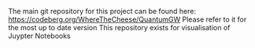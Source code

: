 The main git repository for this project can be found here: https://codeberg.org/WhereTheCheese/QuantumGW
Please refer to it for the most up to date version
This repository exists for visualisation of Juypter Notebooks
